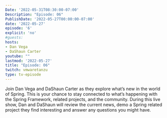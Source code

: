 ```yaml
---
Date: '2022-05-31T08:30:00-07:00'
Description: "Episode: 06"
PublishDate: '2022-05-27T00:00:00-07:00'
date: '2022-05-27'
episode: '6'
explicit: 'no'
#guests:
hosts:
- Dan Vega
- DaShaun Carter
youtube: ""
lastmod: '2022-05-27'
title: "Episode: 06"
twitch: vmwaretanzu
type: tv-episode
---
```


Join Dan Vega and DaShaun Carter as they explore what’s new in the world of Spring. This is your chance to stay connected to what’s happening with the Spring Framework, related projects, and the community. During this live show, Dan and DaShaun will review the current news, demo a Spring related project they find interesting and answer any questions you might have.
